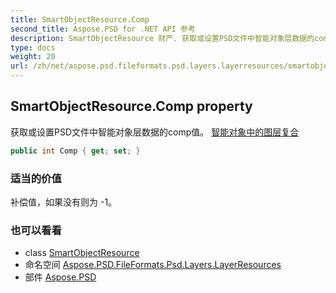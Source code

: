 ```yaml
---
title: SmartObjectResource.Comp
second_title: Aspose.PSD for .NET API 参考
description: SmartObjectResource 财产. 获取或设置PSD文件中智能对象层数据的comp值 智能对象中的图层复合
type: docs
weight: 20
url: /zh/net/aspose.psd.fileformats.psd.layers.layerresources/smartobjectresource/comp/
---
```

## SmartObjectResource.Comp property

获取或设置PSD文件中智能对象层数据的comp值。 [智能对象中的图层复合](https://helpx.adobe.com/photoshop/using/layer-comps.html)

```csharp
public int Comp { get; set; }
```

### 适当的价值

补偿值，如果没有则为 -1。

### 也可以看看

* class [SmartObjectResource](../)
* 命名空间 [Aspose.PSD.FileFormats.Psd.Layers.LayerResources](../../smartobjectresource/)
* 部件 [Aspose.PSD](../../../)



